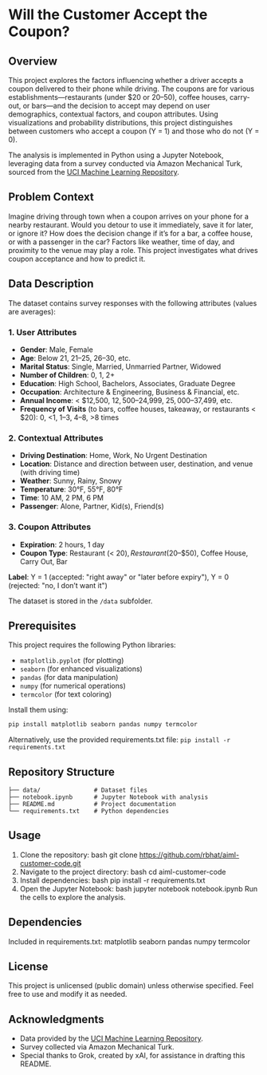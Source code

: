 # Will the Customer Accept the Coupon?

## Overview
This project explores the factors influencing whether a driver accepts a coupon delivered to their phone while driving. The coupons are for various establishments—restaurants (under $20 or $20–$50), coffee houses, carry-out, or bars—and the decision to accept may depend on user demographics, contextual factors, and coupon attributes. Using visualizations and probability distributions, this project distinguishes between customers who accept a coupon (Y = 1) and those who do not (Y = 0).

The analysis is implemented in Python using a Jupyter Notebook, leveraging data from a survey conducted via Amazon Mechanical Turk, sourced from the [UCI Machine Learning Repository](https://archive.ics.uci.edu/).

## Problem Context
Imagine driving through town when a coupon arrives on your phone for a nearby restaurant. Would you detour to use it immediately, save it for later, or ignore it? How does the decision change if it’s for a bar, a coffee house, or with a passenger in the car? Factors like weather, time of day, and proximity to the venue may play a role. This project investigates what drives coupon acceptance and how to predict it.

## Data Description
The dataset contains survey responses with the following attributes (values are averages):

### 1. User Attributes
- **Gender**: Male, Female
- **Age**: Below 21, 21–25, 26–30, etc.
- **Marital Status**: Single, Married, Unmarried Partner, Widowed
- **Number of Children**: 0, 1, 2+
- **Education**: High School, Bachelors, Associates, Graduate Degree
- **Occupation**: Architecture & Engineering, Business & Financial, etc.
- **Annual Income**: < $12,500, $12,500–$24,999, $25,000–$37,499, etc.
- **Frequency of Visits** (to bars, coffee houses, takeaway, or restaurants < $20): 0, <1, 1–3, 4–8, >8 times

### 2. Contextual Attributes
- **Driving Destination**: Home, Work, No Urgent Destination
- **Location**: Distance and direction between user, destination, and venue (with driving time)
- **Weather**: Sunny, Rainy, Snowy
- **Temperature**: 30°F, 55°F, 80°F
- **Time**: 10 AM, 2 PM, 6 PM
- **Passenger**: Alone, Partner, Kid(s), Friend(s)

### 3. Coupon Attributes
- **Expiration**: 2 hours, 1 day
- **Coupon Type**: Restaurant (< $20), Restaurant ($20–$50), Coffee House, Carry Out, Bar

**Label**: Y = 1 (accepted: "right away" or "later before expiry"), Y = 0 (rejected: "no, I don’t want it")

The dataset is stored in the `/data` subfolder.

## Prerequisites
This project requires the following Python libraries:
- `matplotlib.pyplot` (for plotting)
- `seaborn` (for enhanced visualizations)
- `pandas` (for data manipulation)
- `numpy` (for numerical operations)
- `termcolor` (for text coloring)

Install them using:
```bash
pip install matplotlib seaborn pandas numpy termcolor
```


Alternatively, use the provided requirements.txt file:
```pip install -r requirements.txt```

## Repository Structure
```
├── data/               # Dataset files
├── notebook.ipynb      # Jupyter Notebook with analysis
├── README.md           # Project documentation
└── requirements.txt    # Python dependencies
```

## Usage
1. Clone the repository:
    bash
    git clone https://github.com/rbhat/aiml-customer-code.git
2. Navigate to the project directory:
    bash
    cd aiml-customer-code
3. Install dependencies:
    bash
    pip install -r requirements.txt
4. Open the Jupyter Notebook:
    bash
    jupyter notebook notebook.ipynb
    Run the cells to explore the analysis.

## Dependencies
Included in requirements.txt:
matplotlib
seaborn
pandas
numpy
termcolor

## License
This project is unlicensed (public domain) unless otherwise specified. Feel free to use and modify it as needed.

## Acknowledgments
- Data provided by the [UCI Machine Learning Repository](https://archive.ics.uci.edu/).
- Survey collected via Amazon Mechanical Turk.
- Special thanks to Grok, created by xAI, for assistance in drafting this README.
